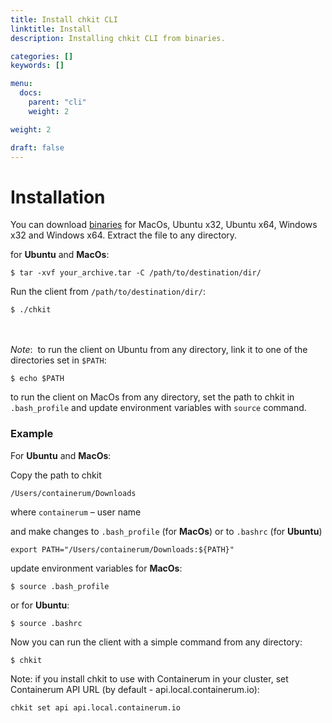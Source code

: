 ```yaml
---
title: Install chkit CLI
linktitle: Install
description: Installing chkit CLI from binaries.

categories: []
keywords: []

menu:
  docs:
    parent: "cli"
    weight: 2

weight: 2

draft: false
---
```


# Installation

You can download [binaries](https://github.com/containerum/chkit/releases) for MacOs, Ubuntu x32, Ubuntu x64, Windows x32 and Windows x64.
Extract the file to any directory.

for **Ubuntu** and **MacOs**:
```
$ tar -xvf your_archive.tar -C /path/to/destination/dir/
```
Run the client from `/path/to/destination/dir/`:
```
$ ./chkit
```
</br></br>
*Note*: 
to run the client on Ubuntu from any directory, link it to one of the directories set in `$PATH`:
```
$ echo $PATH
```
to run the client on MacOs from any directory,  set the path to chkit in `.bash_profile` and update environment variables with `source` command.

### Example
For **Ubuntu** and **MacOs**:

Copy the path to chkit

`/Users/containerum/Downloads`

where `containerum` – user name

and make changes to `.bash_profile` (for **MacOs**) or to `.bashrc` (for **Ubuntu**)
```
export PATH="/Users/containerum/Downloads:${PATH}"
```
update environment variables for **MacOs**:
```
$ source .bash_profile
```
or for **Ubuntu**:
```
$ source .bashrc
```
Now you can run the client with a simple command from any directory:
```
$ chkit
```

Note: if you install chkit to use with Containerum in your cluster, set Containerum API URL (by default - api.local.containerum.io):

```
chkit set api api.local.containerum.io
```
